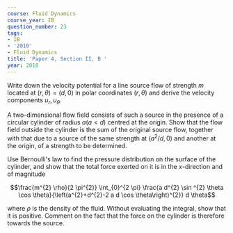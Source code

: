```yaml
---
course: Fluid Dynamics
course_year: IB
question_number: 23
tags:
- IB
- '2010'
- Fluid Dynamics
title: 'Paper 4, Section II, B '
year: 2010
---
```




Write down the velocity potential for a line source flow of strength $m$ located at $(r, \theta)=(d, 0)$ in polar coordinates $(r, \theta)$ and derive the velocity components $u_{r}, u_{\theta}$.

A two-dimensional flow field consists of such a source in the presence of a circular cylinder of radius $a(a<d)$ centred at the origin. Show that the flow field outside the cylinder is the sum of the original source flow, together with that due to a source of the same strength at $\left(a^{2} / d, 0\right)$ and another at the origin, of a strength to be determined.

Use Bernoulli's law to find the pressure distribution on the surface of the cylinder, and show that the total force exerted on it is in the $x$-direction and of magnitude

$$\frac{m^{2} \rho}{2 \pi^{2}} \int_{0}^{2 \pi} \frac{a d^{2} \sin ^{2} \theta \cos \theta}{\left(a^{2}+d^{2}-2 a d \cos \theta\right)^{2}} d \theta$$

where $\rho$ is the density of the fluid. Without evaluating the integral, show that it is positive. Comment on the fact that the force on the cylinder is therefore towards the source.